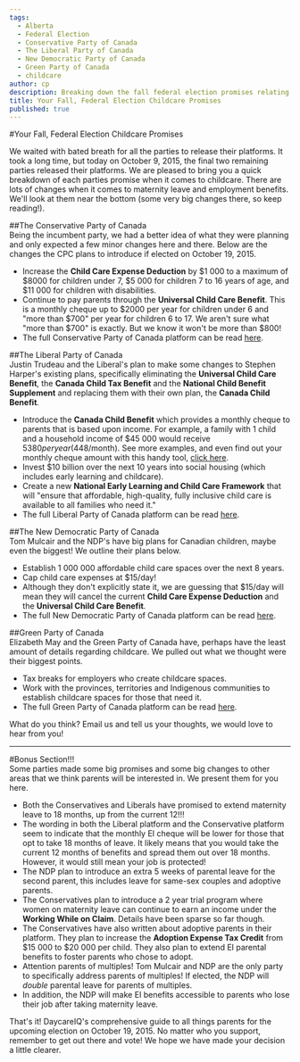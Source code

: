 ```yaml
---
tags:
  - Alberta
  - Federal Election
  - Conservative Party of Canada
  - The Liberal Party of Canada
  - New Democratic Party of Canada
  - Green Party of Canada
  - childcare
author: cp
description: Breaking down the fall federal election promises relating to childcare.
title: Your Fall, Federal Election Childcare Promises
published: true
---
```

#Your Fall, Federal Election Childcare Promises

We waited with bated breath for all the parties to release their platforms.  It took a long time, but today on October 9, 2015, the final two remaining parties released their platforms.  We are pleased to bring you a quick breakdown of each parties promise when it comes to childcare.  There are lots of changes when it comes to maternity leave and employment benefits.  We'll look at them near the bottom (some very big changes there, so keep reading!).

##The Conservative Party of Canada  
Being the incumbent party, we had a better idea of what they were planning and only expected a few minor changes here and there.  Below are the changes the CPC plans to introduce if elected on October 19, 2015.  
*  Increase the **Child Care Expense Deduction** by $1 000 to a maximum of $8000 for children under 7, $5 000 for children 7 to 16 years of age, and $11 000 for children with disabilities.
*  Continue to pay parents through the **Universal Child Care Benefit**.  This is a monthly cheque up to $2000 per year for children under 6 and "more than $700" per year for children 6 to 17.  We aren't sure what "more than $700" is exactly.  But we know it won't be more than $800!
*  The full Conservative Party of Canada platform can be read [here](http://www.conservative.ca/plan/).

##The Liberal Party of Canada  
Justin Trudeau and the Liberal's plan to make some changes to Stephen Harper's existing plans, specifically eliminating the **Universal Child Care Benefit**, the **Canada Child Tax Benefit** and the **National Child Benefit Supplement** and replacing them with their own plan, the **Canada Child Benefit**.  
*  Introduce the **Canada Child Benefit** which provides a monthly cheque to parents that is based upon income.  For example, a family with 1 child and a household income of $45 000 would receive $5 380 per year ($448/month).  See more examples, and even find out your monthly cheque amount with this handy tool, [click here](https://www.liberal.ca/realchange/helping-families/?shownew=1).
*  Invest $10 billion over the next 10 years into social housing (which includes early learning and childcare).
*  Create a new **National Early Learning and Child Care Framework** that will "ensure that affordable, high-quality, fully inclusive child care is available to all families who need it."
*  The full Liberal Party of Canada platform can be read [here](https://www.liberal.ca/files/2015/10/New-plan-for-a-strong-middle-class.pdf).

##The New Democratic Party of Canada  
Tom Mulcair and the NDP's have big plans for Canadian children, maybe even the biggest!  We outline their plans below.  
*  Establish 1 000 000 affordable child care spaces over the next 8 years.
*  Cap child care expenses at $15/day!
*  Although they don't explicitly state it, we are guessing that $15/day will mean they will cancel the current **Child Care Expense Deduction** and the **Universal Child Care Benefit**.
*  The full New Democratic Party of Canada platform can be read [here](http://xfer.ndp.ca/2015/2015-Full-Platform-EN-PRINT.pdf).

##Green Party of Canada  
Elizabeth May and the Green Party of Canada have, perhaps have the least amount of details regarding childcare.  We pulled out what we thought were their biggest points.  
*  Tax breaks for employers who create childcare spaces.
*  Work with the provinces, territories and Indigenous communities to establish childcare spaces for those that need it.
*  The full Green Party of Canada platform can be read [here](http://www.greenparty.ca/sites/default/files/platform_english_web.pdf).

What do you think?  Email us and tell us your thoughts, we would love to hear from you!

***

#Bonus Section!!!  
Some parties made some big promises and some big changes to other areas that we think parents will be interested in.  We present them for you here.  
*  Both the Conservatives and Liberals have promised to extend maternity leave to 18 months, up from the current 12!!!
*  The wording in both the Liberal platform and the Conservative platform seem to indicate that the monthly EI cheque will be lower for those that opt to take 18 months of leave.  It likely means that you would take the current 12 months of benefits and spread them out over 18 months.  However, it would still mean your job is protected! 
*  The NDP plan to introduce an extra 5 weeks of parental leave for the second parent, this includes leave for same-sex couples and adoptive parents.
*  The Conservatives plan to introduce a 2 year trial program where women on maternity leave can continue to earn an income under the **Working While on Claim**.  Details have been sparse so far though.
*  The Conservatives have also written about adoptive parents in their platform.  They plan to increase the **Adoption Expense Tax Credit** from $15 000 to $20 000 per child.  They also plan to extend EI parental benefits to foster parents who chose to adopt.
*  Attention parents of multiples!  Tom Mulcair and NDP are the only party to specifically address parents of multiples!  If elected, the NDP will *double* parental leave for parents of multiples.
*  In addition, the NDP will make EI benefits accessible to parents who lose their job after taking maternity leave.

That's it!  DaycareIQ's comprehensive guide to all things parents for the upcoming election on October 19, 2015.  No matter who you support, remember to get out there and vote!  We hope we have made your decision a little clearer.
